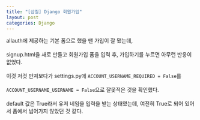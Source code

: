 ```yaml
---
title: "[삽질] Django 회원가입"
layout: post
categories: Django
---
```


allauth에 제공하는 기본 폼으로 했을 땐 가입이 잘 됐는데, <br/><br/>
signup.html을 새로 만들고 회원가입 폼을 입력 후, 가입하기를 누르면 아무런 반응이 없었다. <br/><br/>
이것 저것 만져보다가 settings.py에 `ACCOUNT_USERNAME_REQUIRED = False`를 <br/><br/>
`ACCOUNT_USERNAME_USERNAME = False`으로 잘못적은 것을 확인했다. <br/><br/>
default 값은 True라서 유저 네임을 입력을 받는 상태였는데, 여전히 True로 되어 있어서 
폼에서 넘어가지 않았던 것 같다.
